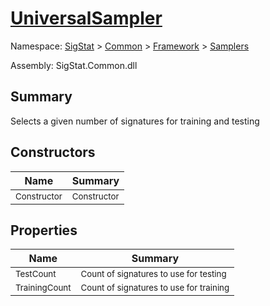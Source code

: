 # [UniversalSampler](./UniversalSampler.md)

Namespace: [SigStat]() > [Common](./../../README.md) > [Framework]() > [Samplers](./README.md)

Assembly: SigStat.Common.dll

## Summary
Selects a given number of signatures for training and testing

## Constructors

| Name | Summary | 
| --- | --- | 
| <sub>Constructor</sub> | <sub>Constructor</sub> | <br>


## Properties

| Name | Summary | 
| --- | --- | 
| <sub>TestCount</sub> | <sub>Count of signatures to use for testing</sub> | <br>
| <sub>TrainingCount</sub> | <sub>Count of signatures to use for training</sub> | <br>



